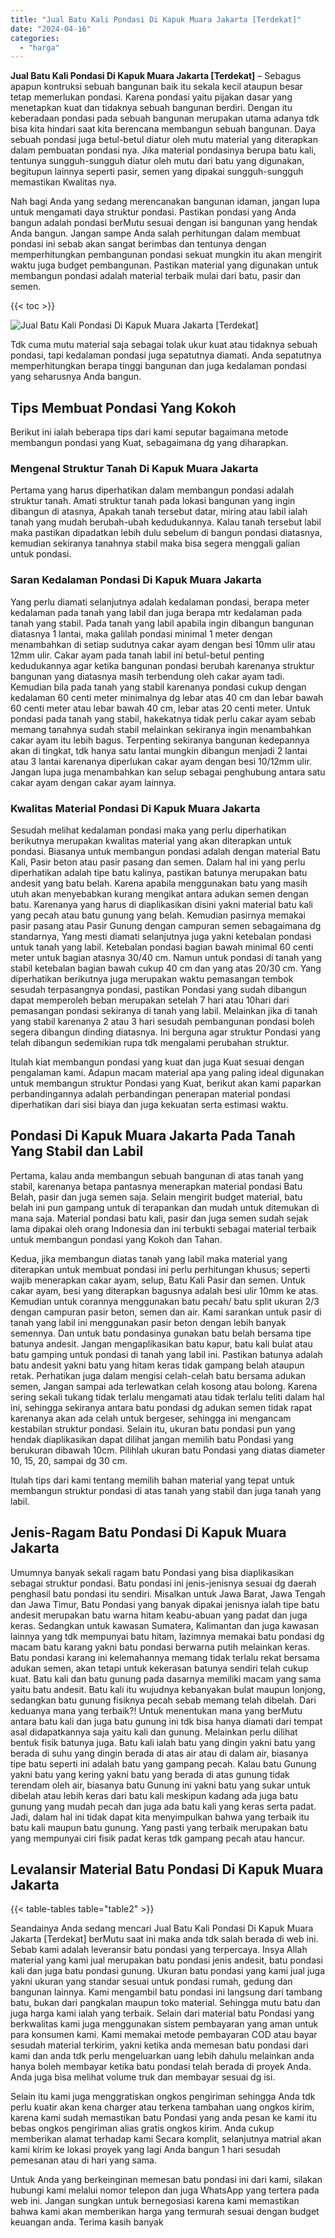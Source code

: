 ```yaml
---
title: "Jual Batu Kali Pondasi Di Kapuk Muara Jakarta [Terdekat]"
date: "2024-04-16"
categories: 
  - "harga"
---
```


**Jual Batu Kali Pondasi Di Kapuk Muara Jakarta \[Terdekat\]** – Sebagus apapun kontruksi sebuah bangunan baik itu sekala kecil ataupun besar tetap memerlukan pondasi. Karena pondasi yaitu pijakan dasar yang menetapkan kuat dan tidaknya sebuah bangunan berdiri. Dengan itu keberadaan pondasi pada sebuah bangunan merupakan utama adanya tdk bisa kita hindari saat kita berencana membangun sebuah bangunan. Daya sebuah pondasi juga betul-betul diatur oleh mutu material yang diterapkan dalam pembuatan pondasi nya. Jika material pondasinya berupa batu kali, tentunya sungguh-sungguh diatur oleh mutu dari batu yang digunakan, begitupun lainnya seperti pasir, semen yang dipakai sungguh-sungguh memastikan Kwalitas nya.

Nah bagi Anda yang sedang merencanakan bangunan idaman, jangan lupa untuk mengamati daya struktur pondasi. Pastikan pondasi yang Anda bangun adalah pondasi berMutu sesuai dengan isi bangunan yang hendak Anda bangun. Jangan sampe Anda salah perhitungan dalam membuat pondasi ini sebab akan sangat berimbas dan tentunya dengan memperhitungkan pembangunan pondasi sekuat mungkin itu akan mengirit waktu juga budget pembangunan. Pastikan material yang digunakan untuk membangun pondasi adalah material terbaik mulai dari batu, pasir dan semen.

{{< toc >}}

![Jual Batu Kali Pondasi Di Kapuk Muara Jakarta [Terdekat]](/images/jual-batu-kali-36.png)

Tdk cuma mutu material saja sebagai tolak ukur kuat atau tidaknya sebuah pondasi, tapi kedalaman pondasi juga sepatutnya diamati. Anda sepatutnya memperhitungkan berapa tinggi bangunan dan juga kedalaman pondasi yang seharusnya Anda bangun.

## Tips Membuat Pondasi Yang Kokoh

Berikut ini ialah beberapa tips dari kami seputar bagaimana metode membangun pondasi yang Kuat, sebagaimana dg yang diharapkan.

### Mengenal Struktur Tanah Di Kapuk Muara Jakarta

Pertama yang harus diperhatikan dalam membangun pondasi adalah struktur tanah. Amati struktur tanah pada lokasi bangunan yang ingin dibangun di atasnya, Apakah tanah tersebut datar, miring atau labil ialah tanah yang mudah berubah-ubah kedudukannya. Kalau tanah tersebut labil maka pastikan dipadatkan lebih dulu sebelum di bangun pondasi diatasnya, kemudian sekiranya tanahnya stabil maka bisa segera menggali galian untuk pondasi.

### Saran Kedalaman Pondasi Di Kapuk Muara Jakarta

Yang perlu diamati selanjutnya adalah kedalaman pondasi, berapa meter kedalaman pada tanah yang labil dan juga berapa mtr kedalaman pada tanah yang stabil. Pada tanah yang labil apabila ingin dibangun bangunan diatasnya 1 lantai, maka galilah pondasi minimal 1 meter dengan menambahkan di setiap sudutnya cakar ayam dengan besi 10mm ulir atau 12mm ulir. Cakar ayam pada tanah labil ini betul-betul penting kedudukannya agar ketika bangunan pondasi berubah karenanya struktur bangunan yang diatasnya masih terbendung oleh cakar ayam tadi. Kemudian bila pada tanah yang stabil karenanya pondasi cukup dengan kedalaman 60 centi meter minimalnya dg lebar atas 40 cm dan lebar bawah 60 centi meter atau lebar bawah 40 cm, lebar atas 20 centi meter. Untuk pondasi pada tanah yang stabil, hakekatnya tidak perlu cakar ayam sebab memang tanahnya sudah stabil melainkan sekiranya ingin menambahkan cakar ayam itu lebih bagus. Terpenting sekiranya bangunan kedepannya akan di tingkat, tdk hanya satu lantai mungkin dibangun menjadi 2 lantai atau 3 lantai karenanya diperlukan cakar ayam dengan besi 10/12mm ulir. Jangan lupa juga menambahkan kan selup sebagai penghubung antara satu cakar ayam dengan cakar ayam lainnya.

### Kwalitas Material Pondasi Di Kapuk Muara Jakarta

Sesudah melihat kedalaman pondasi maka yang perlu diperhatikan berikutnya merupakan kwalitas material yang akan diterapkan untuk pondasi. Biasanya untuk membangun pondasi adalah dengan material Batu Kali, Pasir beton atau pasir pasang dan semen. Dalam hal ini yang perlu diperhatikan adalah tipe batu kalinya, pastikan batunya merupakan batu andesit yang batu belah. Karena apabila menggunakan batu yang masih utuh akan menyebabkan kurang mengikat antara adukan semen dengan batu. Karenanya yang harus di diaplikasikan disini yakni material batu kali yang pecah atau batu gunung yang belah. Kemudian pasirnya memakai pasir pasang atau Pasir Gunung dengan campuran semen sebagaimana dg standarnya, Yang mesti diamati selanjutnya juga yakni ketebalan pondasi untuk tanah yang labil. Ketebalan pondasi bagian bawah minimal 60 centi meter untuk bagian atasnya 30/40 cm. Namun untuk pondasi di tanah yang stabil ketebalan bagian bawah cukup 40 cm dan yang atas 20/30 cm. Yang diperhatikan berikutnya juga merupakan waktu pemasangan tembok sesudah terpasangnya pondasi, pastikan Pondasi yang sudah dibangun dapat memperoleh beban merupakan setelah 7 hari atau 10hari dari pemasangan pondasi sekiranya di tanah yang labil. Melainkan jika di tanah yang stabil karenanya 2 atau 3 hari sesudah pembangunan pondasi boleh segera dibangun dinding diatasnya. Ini berguna agar struktur Pondasi yang telah dibangun sedemikian rupa tdk mengalami perubahan struktur.

Itulah kiat membangun pondasi yang kuat dan juga Kuat sesuai dengan pengalaman kami. Adapun macam material apa yang paling ideal digunakan untuk membangun struktur Pondasi yang Kuat, berikut akan kami paparkan perbandingannya adalah perbandingan penerapan material pondasi diperhatikan dari sisi biaya dan juga kekuatan serta estimasi waktu.

## Pondasi Di Kapuk Muara Jakarta Pada Tanah Yang Stabil dan Labil

Pertama, kalau anda membangun sebuah bangunan di atas tanah yang stabil, karenanya betapa pantasnya menerapkan material pondasi Batu Belah, pasir dan juga semen saja. Selain mengirit budget material, batu belah ini pun gampang untuk di terapankan dan mudah untuk ditemukan di mana saja. Material pondasi batu kali, pasir dan juga semen sudah sejak lama dipakai oleh orang Indonesia dan ini terbukti sebagai material terbaik untuk membangun pondasi yang Kokoh dan Tahan.

Kedua, jika membangun diatas tanah yang labil maka material yang diterapkan untuk membuat pondasi ini perlu perhitungan khusus; seperti wajib menerapkan cakar ayam, selup, Batu Kali Pasir dan semen. Untuk cakar ayam, besi yang diterapkan bagusnya adalah besi ulir 10mm ke atas. Kemudian untuk corannya menggunakan batu pecah/ batu split ukuran 2/3 dengan campuran pasir beton, semen dan air. Kami sarankan untuk pasir di tanah yang labil ini menggunakan pasir beton dengan lebih banyak semennya. Dan untuk batu pondasinya gunakan batu belah bersama tipe batunya andesit. Jangan mengaplikasikan batu kapur, batu kali bulat atau batu gamping untuk pondasi di tanah yang labil ini. Pastikan batunya adalah batu andesit yakni batu yang hitam keras tidak gampang belah ataupun retak. Perhatikan juga dalam mengisi celah-celah batu bersama adukan semen, Jangan sampai ada terlewatkan celah kosong atau bolong. Karena sering sekali tukang tidak terlalu mengamati atau tidak terlalu teliti dalam hal ini, sehingga sekiranya antara batu pondasi dg adukan semen tidak rapat karenanya akan ada celah untuk bergeser, sehingga ini mengancam kestabilan struktur pondasi. Selain itu, ukuran batu pondasi pun yang hendak diaplikasikan dapat dilihat jangan memilih batu Pondasi yang berukuran dibawah 10cm. Pilihlah ukuran batu Pondasi yang diatas diameter 10, 15, 20, sampai dg 30 cm.

Itulah tips dari kami tentang memilih bahan material yang tepat untuk membangun struktur pondasi di atas tanah yang stabil dan juga tanah yang labil.

## Jenis-Ragam Batu Pondasi Di Kapuk Muara Jakarta

Umumnya banyak sekali ragam batu Pondasi yang bisa diaplikasikan sebagai struktur pondasi. Batu pondasi ini jenis-jenisnya sesuai dg daerah penghasil batu pondasi itu sendiri. Misalkan untuk Jawa Barat, Jawa Tengah dan Jawa Timur, Batu Pondasi yang banyak dipakai jenisnya ialah tipe batu andesit merupakan batu warna hitam keabu-abuan yang padat dan juga keras. Sedangkan untuk kawasan Sumatera, Kalimantan dan juga kawasan lainnya yang tdk mempunyai batu hitam, lazimnya memakai batu pondasi dg macam batu karang yakni batu pondasi berwarna putih melainkan keras. Batu pondasi karang ini kelemahannya memang tidak terlalu rekat bersama adukan semen, akan tetapi untuk kekerasan batunya sendiri telah cukup kuat. Batu kali dan batu gunung pada dasarnya memiliki macam yang sama yaitu batu andesit. Batu kali itu wujudnya kebanyakan bulat maupun lonjong, sedangkan batu gunung fisiknya pecah sebab memang telah dibelah. Dari keduanya mana yang terbaik?! Untuk menentukan mana yang berMutu antara batu kali dan juga batu gunung ini tdk bisa hanya diamati dari tempat asal didapatkannya saja yaitu kali dan gunung. Melainkan perlu dilihat bentuk fisik batunya juga. Batu kali ialah batu yang dingin yakni batu yang berada di suhu yang dingin berada di atas air atau di dalam air, biasanya tipe batu seperti ini adalah batu yang gampang pecah. Kalau batu Gunung yakni batu yang kering yakni batu yang berada di atas gunung tidak terendam oleh air, biasanya batu Gunung ini yakni batu yang sukar untuk dibelah atau lebih keras dari batu kali meskipun kadang ada juga batu gunung yang mudah pecah dan juga ada batu kali yang keras serta padat. Jadi, dalam hal ini tidak dapat kita menyimpulkan bahwa yang terbaik itu batu kali maupun batu gunung. Yang pasti yang terbaik merupakan batu yang mempunyai ciri fisik padat keras tdk gampang pecah atau hancur.

## Levalansir Material Batu Pondasi Di Kapuk Muara Jakarta

{{< table-tables table="table2" >}}

Seandainya Anda sedang mencari Jual Batu Kali Pondasi Di Kapuk Muara Jakarta \[Terdekat\] berMutu saat ini maka anda tdk salah berada di web ini. Sebab kami adalah leveransir batu pondasi yang terpercaya. Insya Allah material yang kami jual merupakan batu pondasi jenis andesit, batu pondasi kali dan juga batu pondasi gunung. Ukuran batu pondasi yang kami jual juga yakni ukuran yang standar sesuai untuk pondasi rumah, gedung dan bangunan lainnya. Kami mengambil batu pondasi ini langsung dari tambang batu, bukan dari pangkalan maupun toko material. Sehingga mutu batu dan juga harga kami ialah yang terbaik. Selain dari material batu Pondasi yang berkwalitas kami juga menggunakan sistem pembayaran yang aman untuk para konsumen kami. Kami memakai metode pembayaran COD atau bayar sesudah material terkirim, yakni ketika anda memesan batu pondasi dari kami dan anda tdk perlu mengeluarkan uang lebih dahulu melainkan anda hanya boleh membayar ketika batu pondasi telah berada di proyek Anda. Anda juga bisa melihat volume truk dan membayar sesuai dg isi.

Selain itu kami juga menggratiskan ongkos pengiriman sehingga Anda tdk perlu kuatir akan kena charger atau terkena tambahan uang ongkos kirim, karena kami sudah memastikan batu Pondasi yang anda pesan ke kami itu bebas ongkos pengiriman alias gratis ongkos kirim. Anda cukup memberikan alamat terhadap kami Secara komplit, selanjutnya matrial akan kami kirim ke lokasi proyek yang lagi Anda bangun 1 hari sesudah pemesanan atau di hari yang sama.

Untuk Anda yang berkeinginan memesan batu pondasi ini dari kami, silakan hubungi kami melalui nomor telepon dan juga WhatsApp yang tertera pada web ini. Jangan sungkan untuk bernegosiasi karena kami memastikan bahwa kami akan memberikan harga yang termurah sesuai dengan budget keuangan anda. Terima kasih banyak
